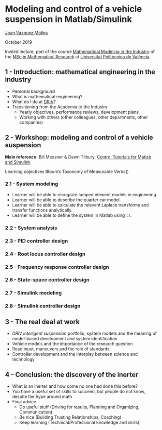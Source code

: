 # Modeling and control of a vehicle suspension in Matlab/Simulink

[Joan Vazquez Molina](http://www.linkedin.com/in/joanvazquez)

October 2019

Invited lecture, part of the course [Mathematical Modeling in the Industry](https://www.upv.es/pls/oalu/sic_asi.Busca_Asi?p_codi=33202&p_caca=2017&P_IDIOMA=c&p_vista=MSE&p_tit=2199) of the [MSc in Mathematical Research](http://www.investmat.org/) at [Universitat Politècnica de València](http://www.upv.es/).


## 1 - Introduction: mathematical engineering in the industry
  * Personal background
  * What is mathematical engineering?
  * What do I do at [DRiV](https://www.driv.com/)?
  * Transitioning from the Academia to the Industry
     * Yearly objectives, performance reviews, development plans
     * Working with others (other colleagues, other departments, other companies)
    
## 2 - Workshop: modeling and control of a vehicle suspension

**Main reference**: Bill Messner & Dawn Tilbury, [Control Tutorials for Matlab and Simulink](http://ctms.engin.umich.edu/CTMS/index.php?example=Suspension&section=SystemModeling)

Learning objectives Bloom’s Taxonomy of Measurable Verbs()
  
### 2.1 - System modeling
  * Learner will be able to recognize lumped element models in engineering.
  * Learner will be able to describe the quarter car model.
  * Learner will be able to calculate the relevant Laplace transforms and transfer functions analytically.
  * Learner will be able to define the system in Matlab using `tf`.

### 2.2 - System analysis

### 2.3 - PID controller design

### 2.4 - Root locus controller design

### 2.5 - Frequency response controller design

### 2.6 - State-space controller design

### 2.7 - Simulink modeling

### 2.8 - Simulink controller design

## 3 - The real deal at work
  * *DRiV intelligent suspension* portfolio, system models and the meaning of model-based development and system identification
  * Vehicle models and the importance of the research question
  * Road input, maneuvers and the role of standards
  * Controller development and the interplay between science and technology

## 4 - Conclusion: the discovery of the inerter
  * What is an inerter and how come no one had done this before?
  * You have a useful set of skills to succeed, but people do not know, despite the hype around math
  * Final advice
    * Do useful stuff (Driving for results, Planning and Organizing, Communication)
    * Be nice (Building Trusting Relationships, Coaching)
    * Keep learning (Technical/Professional knowledge and skills)
